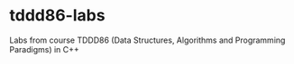 # tddd86-labs
Labs from course TDDD86 (Data Structures, Algorithms and Programming Paradigms) in C++
